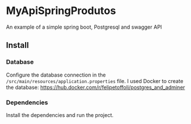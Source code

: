 # MyApiSpringProdutos
An example of a simple spring boot, Postgresql and swagger API

## Install
### Database
Configure the database connection in the `/src/main/resources/application.properties` file.
I used Docker to create the database:
https://hub.docker.com/r/felipetoffoli/postgres_and_adminer

### Dependencies
Install the dependencies and run the project.

